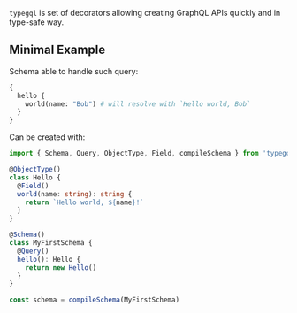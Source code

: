 `typegql` is set of decorators allowing creating GraphQL APIs quickly and in type-safe way.

## Minimal Example

Schema able to handle such query:

```graphql
{
  hello {
    world(name: "Bob") # will resolve with `Hello world, Bob`
  }
}
```

Can be created with:

```typescript
import { Schema, Query, ObjectType, Field, compileSchema } from 'typegql'

@ObjectType()
class Hello {
  @Field()
  world(name: string): string {
    return `Hello world, ${name}!`
  }
}

@Schema()
class MyFirstSchema {
  @Query()
  hello(): Hello {
    return new Hello()
  }
}

const schema = compileSchema(MyFirstSchema)
```
